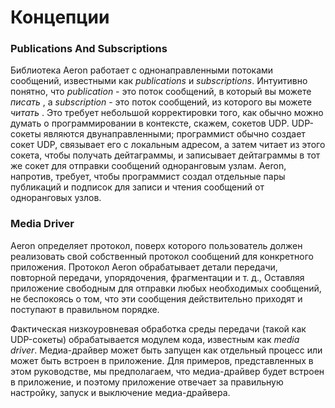 # Концепции

### Publications And Subscriptions

Библиотека Aeron работает с однонаправленными потоками сообщений, известными как _publications_ и _subscriptions_. Интуитивно понятно, что _publication_ - это поток сообщений, в который вы можете _писать_ , а _subscription_ - это поток сообщений, из которого вы можете _читать_ . Это требует небольшой корректировки того, как обычно можно думать о программировании в контексте, скажем, сокетов UDP. UDP-сокеты являются двунаправленными; программист обычно создает сокет UDP, связывает его с локальным адресом, а затем читает из этого сокета, чтобы получать дейтаграммы, и записывает дейтаграммы в тот же сокет для отправки сообщений одноранговым узлам. Aeron, напротив, требует, чтобы программист создал отдельные пары публикаций и подписок для записи и чтения сообщений от одноранговых узлов.

### Media Driver

Aeron определяет протокол, поверх которого пользователь должен реализовать свой собственный протокол сообщений для конкретного приложения. Протокол Aeron обрабатывает детали передачи, повторной передачи, упорядочения, фрагментации и т. д., Оставляя приложение свободным для отправки любых необходимых сообщений, не беспокоясь о том, что эти сообщения действительно приходят и поступают в правильном порядке.

Фактическая низкоуровневая обработка среды передачи \(такой как UDP-сокеты\) обрабатывается модулем кода, известным как _media driver_. Медиа-драйвер может быть запущен как отдельный процесс или может быть встроен в приложение. Для примеров, представленных в этом руководстве, мы предполагаем, что медиа-драйвер будет встроен в приложение, и поэтому приложение отвечает за правильную настройку, запуск и выключение медиа-драйвера.

